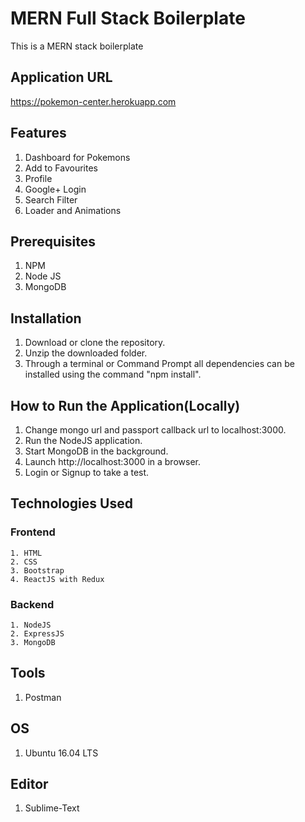 # MERN Full Stack Boilerplate
This is a MERN stack boilerplate

## Application URL
https://pokemon-center.herokuapp.com

## Features

  1. Dashboard for Pokemons
  2. Add to Favourites
  3. Profile
  4. Google+ Login
  5. Search Filter
  6. Loader and Animations


## Prerequisites

  1. NPM
  2. Node JS
  3. MongoDB

## Installation

  1. Download or clone the repository.
  2. Unzip the downloaded folder.
  3. Through a terminal or Command Prompt all dependencies can be installed using the command "npm install".

## How to Run the Application(Locally)

  1. Change mongo url and passport callback url to localhost:3000.
  2. Run the NodeJS application.
  3. Start MongoDB in the background.
  4. Launch http://localhost:3000 in a browser.
  5. Login or Signup to take a test.

## Technologies Used
  
### Frontend
    
	1. HTML
  	2. CSS
  	3. Bootstrap
  	4. ReactJS with Redux

### Backend

  	1. NodeJS
  	2. ExpressJS
  	3. MongoDB

## Tools

  1. Postman


## OS

  1. Ubuntu 16.04 LTS

## Editor
  
  1. Sublime-Text
